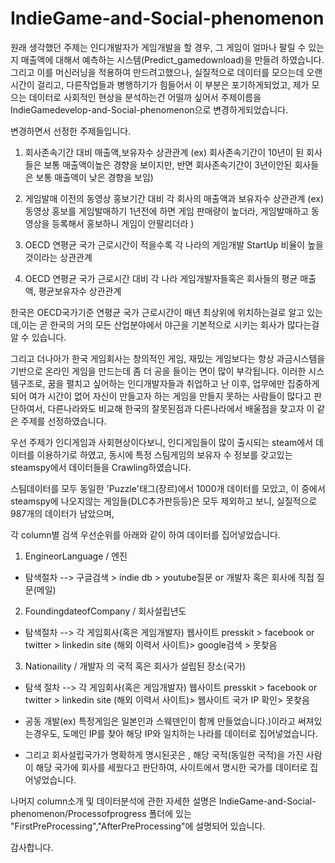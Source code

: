 # IndieGame-and-Social-phenomenon


원래 생각했던 주제는 인디개발자가 게임개발을 할 경우,  그 게임이 얼마나 팔릴 수 있는지  매출액에 대해서 예측하는 시스템(Predict_gamedownload)을 만들려 하였습니다.
그리고 이를 머신러닝을 적용하여 만드려고했으나, 실질적으로 데이터를 모으는데 오랜 시간이 걸리고, 다른작업들과 병행하기가 힘들어서 이 부분은 포기하게되었고,
제가 모으는 데이터로 사회적인 현상을 분석하는건 어떨까 싶어서 주제이름을 IndieGamedevelop-and-Social-phenomenon으로 변경하게되었습니다.

변경하면서 선정한 주제들입니다.

1. 회사존속기간 대비 매출액,보유자수 상관관계 (ex) 회사존속기간이 10년이 된 회사들은 보통 매출액이높은 경향을 보이지만, 반면 회사존속기간이 3년이안된 회사들은 보통 매출액이 낮은 경향을 보임)

2. 게임발매 이전의 동영상 홍보기간 대비 각 회사의 매출액과 보유자수 상관관계 (ex) 동영상 홍보를 게임발매하기 1년전에 하면 게임 판매량이 높더라, 게임발매하고 동영상을 등록해서 홍보하니 게임이 안팔리더라 )

3. OECD 연평균 국가 근로시간이 적을수록 각 나라의 게임개발 StartUp 비율이 높을 것이라는 상관관계 

4. OECD 연평균 국가 근로시간 대비 각 나라 게임개발자들혹은 회사들의 평균 매출액, 평균보유자수 상관관계 

한국은 OECD국가기준  연평균 국가 근로시간이 매년 최상위에 위치하는걸로 알고 있는데,이는 곧 한국의 거의 모든 산업분야에서 야근을 기본적으로
시키는 회사가 많다는걸 알 수 있습니다.

그리고 더나아가 한국 게임회사는 창의적인 게임, 재밌는 게임보다는 항상 과금시스템을 기반으로 온라인 게임을 만드는데 좀 더 공을 들이는 면이 많이 부각됩니다.
이러한 시스템구조로, 꿈을 펼치고 싶어하는 인디개발자들과 취업하고 난 이후, 업무에만 집중하게되어 여가 시간이 없어 자신이 만들고자 하는 게임을 만들지 못하는 사람들이 많다고 판단하여서,
다른나라와도 비교해 한국의 잘못된점과 다른나라에서 배울점을 찾고자 이 같은 주제를 선정하였습니다.


우선 주제가 인디게임과 사회현상이다보니, 인디게임들이 많이 출시되는 steam에서 데이터를 이용하기로 하였고, 동시에 특정 스팀게임의 보유자 수 정보를 갖고있는 steamspy에서
데이터들을 Crawling하였습니다.

스팀데이터를 모두 동일한 'Puzzle'태그(장르)에서 1000개 데이터를 모았고, 이 중에서 steamspy에 나오지않는 게임들(DLC추가판등등)은 모두 제외하고 보니, 실질적으로 987개의 데이터가 남았으며, 



각 column별 검색 우선순위를 아래와 같이 하여 데이터를 집어넣었습니다.


1. EngineorLanguage / 엔진
- 탐색절차
  --> 구글검색 > indie db > youtube질문 or 개발자 혹은 회사에 직접 질문(메일)

2. FoundingdateofCompany / 회사설립년도
- 탐색절차
  --> 각 게임회사(혹은 게임개발자) 웹사이트 presskit > facebook or twitter > linkedin site (해외 이력서 사이트)>  google검색 > 못찾음

3.   Nationaility / 개발자 의 국적 혹은 회사가 설립된 장소(국가)
- 탐색 절차
  --> 각 게임회사(혹은 게임개발자) 웹사이트 presskit > facebook or twitter > linkedin site (해외 이력서 사이트)>  웹사이트 국가 IP 확인> 못찾음

- 공동 개발(ex) 특정게임은 일본인과 스웨덴인이 함께 만들었습니다.)이라고 써져있는경우도, 도메인 IP를 찾아 해당 IP와 일치하는 나라를 데이터로 집어넣었습니다.
- 그리고 회사설립국가가 명확하게 명시된곳은  , 해당 국적(동일한 국적)을 가진 사람이 해당 국가에 회사를 세웠다고 판단하여, 사이트에서 명시한 국가를 데이터로 집어넣었습니다.

나머지  column소개  및 데이터분석에 관한 자세한 설명은  IndieGame-and-Social-phenomenon/Processofprogress 폴더에 있는 "FirstPreProcessing","AfterPreProcessing"에 설명되어 있습니다.
 
 감사합니다.
 
